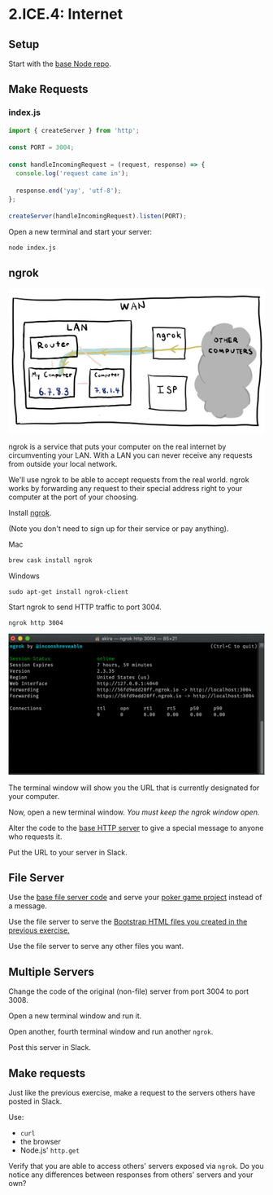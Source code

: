 # 2.ICE.4: Internet

## Setup

Start with the [base Node repo](https://github.com/rocketacademy/base-node-bootcamp).

## Make Requests

### index.js

```javascript
import { createServer } from 'http';

const PORT = 3004;

const handleIncomingRequest = (request, response) => {
  console.log('request came in');

  response.end('yay', 'utf-8');
};

createServer(handleIncomingRequest).listen(PORT);
```

Open a new terminal and start your server:

```text
node index.js
```

## ngrok

![](../../.gitbook/assets/ngrok.jpg)

ngrok is a service that puts your computer on the real internet by circumventing your LAN. With a LAN you can never receive any requests from outside your local network.

We'll use ngrok to be able to accept requests from the real world. ngrok works by forwarding any request to their special address right to your computer at the port of your choosing.

Install [ngrok](https://ngrok.com/).

\(Note you don't need to sign up for their service or pay anything\).

Mac

```javascript
brew cask install ngrok
```

Windows

```text
sudo apt-get install ngrok-client
```

Start ngrok to send HTTP traffic to port 3004.

```text
ngrok http 3004
```

![](../../.gitbook/assets/screen-shot-2020-11-03-at-9.45.05-pm.png)

The terminal window will show you the URL that is currently designated for your computer.

Now, open a new terminal window. _You must keep the ngrok window open._

Alter the code to the [base HTTP server](../2.9-http.md#server-that-responds-with-yay) to give a special message to anyone who requests it.

Put the URL to your server in Slack.

## File Server

Use the [base file server code](../2.10-http-file-server.md) and serve your [poker game project](../../projects/project-1-video-poker.md) instead of a message.

Use the file server to serve the [Bootstrap HTML files you created in the previous exercise.](2.ice.3-disk-altering.md#html-processor)

Use the file server to serve any other files you want.

## Multiple Servers

Change the code of the original \(non-file\) server from port 3004 to port 3008.

Open a new terminal window and run it.

Open another, fourth terminal window and run another `ngrok`.

Post this server in Slack.

## Make requests

Just like the previous exercise, make a request to the servers others have posted in Slack.

Use:

* `curl`
* the browser
* Node.js' `http.get`

Verify that you are able to access others' servers exposed via `ngrok`. Do you notice any differences between responses from others' servers and your own?

